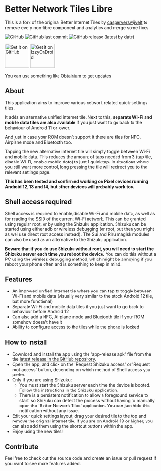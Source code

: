 # Better Network Tiles Libre

This is a fork of the original Better Internet Tiles by [casperverswijvelt](https://github.com/casperverswijvelt) to remove every non-libre component and analytics and merge some fixes

<img alt="GitHub" src="https://img.shields.io/github/license/D3SOX/Better-Network-Tiles-Libre"> <img alt="GitHub last commit" src="https://img.shields.io/github/last-commit/D3SOX/Better-Internet-Tiles-Libre"> <img alt="GitHub release (latest by date)" src="https://img.shields.io/github/v/release/D3SOX/Better-Internet-Tiles-Libre">

<a href="https://github.com/D3SOX/Better-Network-Tiles-Libre/releases"><img alt="Get it on GitHub" src="https://github.com/D3SOX/Better-Network-Tiles-Libre/assets/24937357/c3c0042b-e4c2-465f-8f1b-f0b7a943fb67" height=80 /></a>
<a href="https://apt.izzysoft.de/fdroid/index/apk/me.d3sox.betternetworktiles.libre"><img alt="Get it on IzzyOnDroid" src="https://gitlab.com/IzzyOnDroid/repo/-/raw/master/assets/IzzyOnDroid.png" height=80 /></a>

You can use something like [Obtainium](https://github.com/ImranR98/Obtainium) to get updates

## About

This application aims to improve various network related quick-settings tiles.

It adds an alternative unified internet tile. Next to this, **separate Wi-Fi and mobile data tiles are also available** if you just want to go back to the behaviour of Android 11 or lower.

And just in case your ROM doesn't support it there are tiles for NFC, Airplane mode and Bluetooth too.

Tapping the new alternative internet tile will simply toggle between Wi-Fi and mobile data. This reduces the amount of taps needed from 3 (tap tile, disable Wi-Fi, enable mobile data) to just 1 quick tap. In situations where you still want more control, long pressing the tile will redirect you to the relevant settings page.

**This has been tested and confirmed working on Pixel devices running Android 12, 13 and 14, but other devices will probably work too.**

## Shell access required
Shell access is required to enable/disable Wi-Fi and mobile data, as well as for reading the SSID of the current Wi-Fi network. This can be granted using regular root, or by using the Shizuku application. Shizuku can be started using either adb or wireless debugging (or root, but then you might as wel use direct root access instead). The Sui and Riru magisk modules can also be used as an alternative to the Shizuku application.

**Beware that if you do use Shizuku without root, you will need to start the Shizuku server each time you reboot the device.** You can do this without a PC using the wireless debugging method, which might be annoying if you reboot your phone often and is something to keep in mind.

## Features
- An improved unified Internet tile where you can tap to toggle between Wi-Fi and mobile data (visually very similar to the stock Android 12 tile, but more functional)
- Separate Wi-Fi and mobile data tiles if you just want to go back to behaviour before Android 12
- Can also add a NFC, Airplane mode and Bluetooth tile if your ROM somehow doesn't have it
- Ability to configure access to the tiles while the phone is locked

## How to install
- Download and install the app using the 'app-release.apk' file from the the [latest release in the GitHub repository](https://github.com/D3SOX/Better-Network-Tiles-Libre/releases).
- Open the app, and click on the 'Request Shizuku access' or 'Request root access' button, depending on which method of Shell access you prefer.
- Only if you are using Shizuku:
  - You must start the Shizuku server each time the device is booted. Follow the instructions in the Shizuku application.
  - There is a persistent notification to allow a foreground service to start, so Shizuku can detect the process without having to manually open the 'Better Network Tiles' application. You can just hide this notification without any issue.
- Edit your quick settings layout, drag your desired tile to the top and remove the original internet tile.
If you are on Android 13 or higher, you can also add them using the shortcut buttons within the app.
- Enjoy using the new tiles!

## Contribute
Feel free to check out the source code and create an issue or pull request if you want to see more features added.
